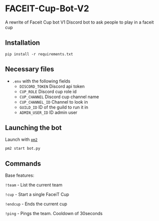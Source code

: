 # FACEIT-Cup-Bot-V2
A rewrite of Faceit Cup bot V1
Discord bot to ask people to play in a faceit cup

## Installation

`pip install -r requirements.txt`

## Necessary files

* `.env` with the following fields
  - `DISCORD_TOKEN` Discord api token
  - `CUP_ROLE` Discord cup role id
  - `CUP_CHANNEL` Discord cup channel name
  - `CUP_CHANNEL_ID` Channel to look in
  - `GUILD_ID` ID of the guild to run it in
  - `ADMIN_USER_ID` ID admin user

## Launching the bot
Launch with [`pm2`](https://www.npmjs.com/package/pm2)

`pm2 start bot.py`

## Commands 
Base features:

`!team` - List the current team

`!cup` - Start a single FaceiT Cup

`!endcup` - Ends the current cup

`!ping` - Pings the team. Cooldown of 30seconds
